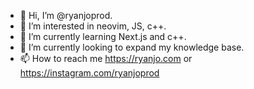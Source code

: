 - 👋 Hi, I’m @ryanjoprod.
- 👀 I’m interested in neovim, JS, c++.
- 🌱 I’m currently learning Next.js and c++.
- 💞️ I’m currently looking to expand my knowledge base.
- 📫 How to reach me https://ryanjo.com or https://instagram.com/ryanjoprod

<!---
ryanjoprod/ryanjoprod is a ✨ special ✨ repository because its `README.md` (this file) appears on your GitHub profile.
You can click the Preview link to take a look at your changes.
--->
